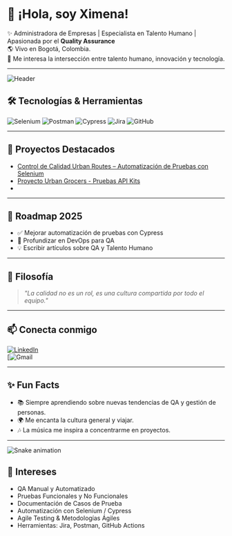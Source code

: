 
# 👋 ¡Hola, soy Ximena!  

✨ Administradora de Empresas | Especialista en Talento Humano | Apasionada por el **Quality Assurance**  
🌎 Vivo en Bogotá, Colombia.  
🚀 Me interesa la intersección entre talento humano, innovación y tecnología.  

---
![Header](https://raw.githubusercontent.com/TU-USUARIO/TU-USUARIO/main/github-header-banner.png)

## 🛠️ Tecnologías & Herramientas
![Selenium](https://img.shields.io/badge/-Selenium-43B02A?logo=selenium&logoColor=white)
![Postman](https://img.shields.io/badge/-Postman-FF6C37?logo=postman&logoColor=white)
![Cypress](https://img.shields.io/badge/-Cypress-17202C?logo=cypress&logoColor=white)
![Jira](https://img.shields.io/badge/-Jira-0052CC?logo=jira&logoColor=white)
![GitHub](https://img.shields.io/badge/-GitHub-181717?logo=github&logoColor=white)

---

## 🚀 Proyectos Destacados
- [Control de Calidad Urban Routes – Automatización de Pruebas con Selenium](https://github.com/Ximena1003/qa-project-Urban-Routes-es.git) 
- [Proyecto Urban Grocers - Pruebas API Kits](https://github.com/Ximena1003/qa-project-Urban-Grocers-app-es.git)
- 
---

## 🎯 Roadmap 2025
- ✅ Mejorar automatización de pruebas con Cypress  
- 🔄 Profundizar en DevOps para QA  
- 💡 Escribir artículos sobre QA y Talento Humano  

---

## 🌱 Filosofía
> *"La calidad no es un rol, es una cultura compartida por todo el equipo."*  

---

## 📫 Conecta conmigo
[![LinkedIn](https://img.shields.io/badge/LinkedIn-blue?logo=linkedin&logoColor=white)](https://www.linkedin.com/public-profile/settings?trk=d_flagship3_profile_self_view_public_profile)  
[![Gmail](https://img.shields.io/badge/Email-D14836?logo=gmail&logoColor=white)

---

## ✨ Fun Facts
- 📚 Siempre aprendiendo sobre nuevas tendencias de QA y gestión de personas.  
- 🌍 Me encanta la cultura general y viajar.  
- 🎶 La música me inspira a concentrarme en proyectos.  

---

![Snake animation](https://github.com/TU-USUARIO/TU-USUARIO/blob/output/github-contribution-grid-snake.svg)


## 🚀 Intereses  
- QA Manual y Automatizado  
- Pruebas Funcionales y No Funcionales  
- Documentación de Casos de Prueba  
- Automatización con Selenium / Cypress  
- Agile Testing & Metodologías Ágiles  
- Herramientas: Jira, Postman, GitHub Actions  
